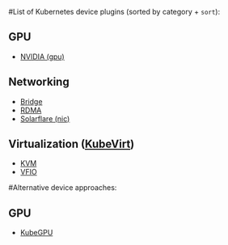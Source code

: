 #List of Kubernetes device plugins (sorted by category + `sort`):

## GPU
* [NVIDIA (gpu)](https://github.com/NVIDIA/k8s-device-plugin/)

## Networking
* [Bridge](https://github.com/kubevirt/kubernetes-device-plugins/tree/master/docs/network-bridge)
* [RDMA](https://github.com/hustcat/k8s-rdma-device-plugin)
* [Solarflare (nic)](https://github.com/vikaschoudhary16/sfc-device-plugin)

## Virtualization ([KubeVirt](https://github.com/kubevirt/kubevirt))
* [KVM](https://github.com/kubevirt/kubernetes-device-plugins/tree/master/docs/kvm)
* [VFIO](https://github.com/kubevirt/kubernetes-device-plugins/tree/master/docs/vfio)

#Alternative device approaches:

## GPU
* [KubeGPU](https://github.com/Microsoft/KubeGPU)
